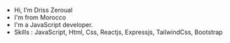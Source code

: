 -  Hi, I’m Driss Zeroual
-  I'm from Morocco  
-  I'm a JavaScript developer.
-  Skills : JavaScript, Html, Css, Reactjs, Expressjs, TailwindCss, Bootstrap



